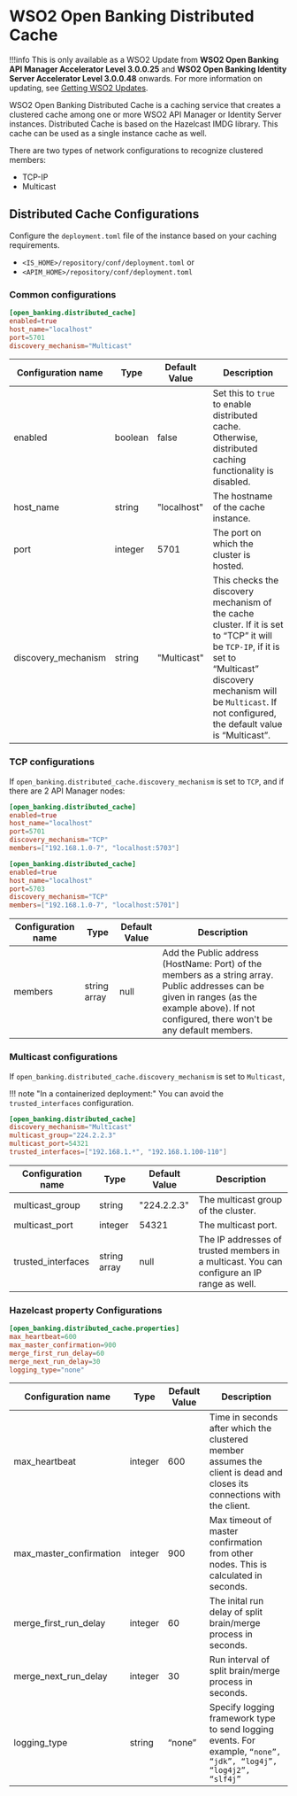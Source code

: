 # WSO2 Open Banking Distributed Cache

!!!info
    This is only available as a WSO2 Update from **WSO2 Open Banking API Manager Accelerator Level 3.0.0.25** and
    **WSO2 Open Banking Identity Server Accelerator Level 3.0.0.48** onwards. For more information on updating, 
    see [Getting WSO2 Updates](../install-and-setup/setting-up-servers.md#getting-wso2-updates).

WSO2 Open Banking Distributed Cache is a caching service that creates a clustered cache among one or more 
WSO2 API Manager or Identity Server instances. Distributed Cache is based on the Hazelcast IMDG library.
This cache can be used as a single instance cache as well.

There are two types of network configurations to recognize clustered members:

- TCP-IP
- Multicast

## Distributed Cache Configurations

Configure the `deployment.toml` file of the instance based on your caching requirements.

- `<IS_HOME>/repository/conf/deployment.toml` or
- `<APIM_HOME>/repository/conf/deployment.toml`

### Common configurations

``` toml
[open_banking.distributed_cache]
enabled=true
host_name="localhost"
port=5701
discovery_mechanism="Multicast"
```

|Configuration name |Type |Default Value |Description|
|-------------------|---------------|-----|-----------|
|enabled|boolean|false |Set this to `true` to enable distributed cache. Otherwise, distributed caching functionality is disabled.|
|host_name|string|"localhost"|The hostname of the cache instance. |
|port|integer|5701|The port on which the cluster is hosted. |
|discovery_mechanism|string|"Multicast"|This checks the discovery mechanism of the cache cluster. If it is set to “TCP” it will be `TCP-IP`, if it is set to “Multicast” discovery mechanism will be `Multicast`. If not configured, the default value is “Multicast”. |

### TCP configurations

If `open_banking.distributed_cache.discovery_mechanism` is set to `TCP`, and if there are 2 API Manager nodes:

``` toml tab="APIM Node1"
[open_banking.distributed_cache]
enabled=true
host_name="localhost"
port=5701
discovery_mechanism="TCP"
members=["192.168.1.0-7", "localhost:5703"]
```

``` toml tab="APIM Node2"
[open_banking.distributed_cache]
enabled=true
host_name="localhost"
port=5703
discovery_mechanism="TCP"
members=["192.168.1.0-7", "localhost:5701"]
```

|Configuration name |Type |Default Value |Description|
|-------------------|---------------|-----|-----------|
|members |string array| null | Add the Public address (HostName: Port) of the members as a string array. Public addresses can be given in ranges (as the example above). If not configured, there won't be any default members.|

### Multicast configurations

If `open_banking.distributed_cache.discovery_mechanism` is set to `Multicast`,

!!! note "In a containerized deployment:"
    You can avoid the `trusted_interfaces` configuration. 

``` toml
[open_banking.distributed_cache]
discovery_mechanism="Multicast"
multicast_group="224.2.2.3"
multicast_port=54321
trusted_interfaces=["192.168.1.*", "192.168.1.100-110"]
```

|Configuration name |Type |Default Value |Description|
|-------------------|---------------|-----|-----------|
|multicast_group|string|"224.2.2.3"|The multicast group of the cluster.|
|multicast_port|integer|54321|The multicast port.|
|trusted_interfaces|string array|null| The IP addresses of trusted members in a multicast. You can configure an IP range as well.|


### Hazelcast property Configurations

``` toml
[open_banking.distributed_cache.properties]
max_heartbeat=600
max_master_confirmation=900
merge_first_run_delay=60
merge_next_run_delay=30
logging_type="none"
```

|Configuration name |Type |Default Value |Description|
|-------------------|---------------|-----|-----------|
|max_heartbeat|integer|600|Time in seconds after which the clustered member assumes the client is dead and closes its connections with the client.|
|max_master_confirmation|integer|900|Max timeout of master confirmation from other nodes. This is calculated in seconds.|
|merge_first_run_delay|integer|60| The inital run delay of split brain/merge process in seconds.|
|merge_next_run_delay|integer|30|Run interval of split brain/merge process in seconds.|
|logging_type|string|“none”|Specify logging framework type to send logging events. For example, `“none”, “jdk”, “log4j”, “log4j2”, “slf4j”` |

[comment]: <> (## Distributed Caching for Consent Enforcement Executor)

[comment]: <> (Open Banking Distributed Cache can create a cache for the )

[comment]: <> ([Consent Enforcement Executor]&#40;../develop/consent-enforcement-executor.md&#41; in the gateway using two)

[comment]: <> (executors to add and retrieve data from the cache. The functionality of Distributed Cache reduces the number of consent )

[comment]: <> (validation requests sent to the Identity Server for the same consent id and resource. It also stores the validation )

[comment]: <> (details of previously validated requests.)

[comment]: <> (You can configure the cache expiry time using the `deployment.toml` file and WSO2 Open Banking Accelerator will handle  )

[comment]: <> (consent expiration.)

[comment]: <> (!!! tip "Before you begin:")

[comment]: <> (    Enable Distributed Cache by following the [section above]&#40;#distributed-cache-configurations&#41;.)

[comment]: <> (### Add Executors)

[comment]: <> (1. Open the `<APIM_HOME>/repository/conf/deployment.toml` file. )

[comment]: <> (2. Configure both `PreConsentEnforcementExecutor` and `PostConsentExecutor`. Configure their priority as follows:)

[comment]: <> (     - Execute `PreConsentEnforcementExecutor` just before `ConsetEnforcementExecutor`)

[comment]: <> (     - Execute `PostConsentExecutor` just after `ConsetEnforcementExecutor`)

[comment]: <> (   For example:)
     
[comment]: <> (``` toml)

[comment]: <> ([[open_banking.gateway.openbanking_gateway_executors.type.executors]])

[comment]: <> (name = "com.wso2.openbanking.accelerator.gateway.executor.impl.consent.PreConsentEnforcementExecutor")

[comment]: <> (priority = 4)

[comment]: <> ([[open_banking.gateway.openbanking_gateway_executors.type.executors]])

[comment]: <> (name = "com.wso2.openbanking.accelerator.gateway.executor.impl.consent.ConsentEnforcementExecutor")

[comment]: <> (priority = 5)

[comment]: <> ([[open_banking.gateway.openbanking_gateway_executors.type.executors]])

[comment]: <> (name = "com.wso2.openbanking.accelerator.gateway.executor.impl.consent.PostConsentEnforcementExecutor")

[comment]: <> (priority = 6)

[comment]: <> (```)

[comment]: <> (### Configure Consent Enforcement Cache Time to live )

[comment]: <> (1. Open the `<APIM_HOME>/repository/conf/deployment.toml` file.)

[comment]: <> (2. Configure the Cache Time to live &#40;TTL&#41; for the Consent Enforcement Cache.)

[comment]: <> (   - Configuration time is in minutes)

[comment]: <> (   - The default value is 60 minutes)

[comment]: <> (``` toml )

[comment]: <> ([open_banking.gateway.cache.consent_enforcement_cache])

[comment]: <> (cache_time_to_live=60)

[comment]: <> (```)

[comment]: <> (### Disable Distributed Cache for Consent Enforcement Executor)

[comment]: <> (1. Open the `<APIM_HOME>/repository/conf/deployment.toml` file.)

[comment]: <> (2. Comment out the `PreConsentEnforcementExecutor` and `PostConsentExecutor` configurations as follows:)

[comment]: <> (``` toml)

[comment]: <> (#[[open_banking.gateway.openbanking_gateway_executors.type.executors]])

[comment]: <> (#name = "com.wso2.openbanking.accelerator.gateway.executor.impl.consent.PreConsentEnforcementExecutor")

[comment]: <> (#priority = 4)

[comment]: <> ([[open_banking.gateway.openbanking_gateway_executors.type.executors]])

[comment]: <> (name = "com.wso2.openbanking.accelerator.gateway.executor.impl.consent.ConsentEnforcementExecutor")

[comment]: <> (priority = 5)

[comment]: <> (#[[open_banking.gateway.openbanking_gateway_executors.type.executors]])

[comment]: <> (#name = "com.wso2.openbanking.accelerator.gateway.executor.impl.consent.PostConsentEnforcementExecutor")

[comment]: <> (#priority = 6)

[comment]: <> (```)
